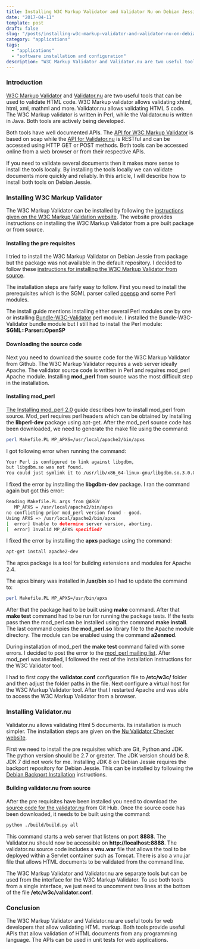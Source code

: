 ```yaml
---
title: Installing W3C Markup Validator and Validator Nu on Debian Jessie
date: "2017-04-11"
template: post
draft: false
slug: "/posts/installing-w3c-markup-validator-and-validator-nu-on-debian-jessie"
category: "applications"
tags:
  - "applications"
  - "software installation and configuration"
description: "W3C Markup Validator and Validator.nu are two useful tools that can be used to validate HTML code. W3C Markup validator allows validating xhtml, html, xml, mathml and more. Validator.nu allows validating HTML 5 code. The W3C Markup validator is written in Perl, while the Validator.nu is written in Java. Both tools are actively being developed."
---
```


### Introduction
[W3C Markup Validator](https://validator.w3.org/) and [Validator.nu](https://html5.validator.nu/) are two useful tools that can be used to validate HTML code. W3C Markup validator allows validating xhtml, html, xml, mathml and more. Validator.nu allows validating HTML 5 code. The W3C Markup validator is written in Perl, while the Validator.nu is written in Java. Both tools are actively being developed.

Both tools have well documented APIs. The [API for W3C Markup Validator](https://validator.w3.org/docs/api.html) is based on soap while the [API for Validator.nu](https://wiki.whatwg.org/wiki/Validator.nu_Web_Service_Interface) is RESTful and can be accessed using HTTP GET or POST methods. Both tools can be accessed online from a web browser or from their respective APIs.

If you need to validate several documents then it makes more sense to install the tools locally. By installing the tools locally we can validate documents more quickly and reliably. In this article, I will describe how to install both tools on Debian Jessie.

### Installing W3C Markup Validator
The W3C Markup Validator can be installed by following the [instructions given on the W3C Markup Validation website](https://validator.w3.org/docs/install.html). The website provides instructions on installing the W3C Markup Validator from a pre built package or from source.

#### Installing the pre requisites
I tried to install the W3C Markup Validator on Debian Jessie from package but the package was not available in the default repository. I decided to follow these [instructions for installing the W3C Markup Validator from source](https://validator.w3.org/docs/install.html#install-fromsource).

The installation steps are fairly easy to follow. First you need to install the prerequisites which is the SGML parser called [opensp](https://sourceforge.net/projects/openjade/) and some Perl modules.

The install guide mentions installing either several Perl modules one by one or installing [Bundle-W3C-Validator](http://search.cpan.org/dist/Bundle-W3C-Validator/) perl module. I installed the Bundle-W3C-Validator bundle module but I still had to install the Perl module: **SGML::Parser::OpenSP**

#### Downloading the source code
Next you need to download the source code for the W3C Markup Validator from Github. The W3C Markup Validator requires a web server ideally Apache. The validator source code is written in Perl and requires mod_perl Apache module. Installing **mod_perl** from source was the most difficult step in the installation.

#### Installing mod_perl
[The Installing mod_perl 2.0](https://perl.apache.org/docs/2.0/user/install/install.html) guide describes how to install mod_perl from source. Mod_perl requires perl headers which can be obtained by installing the **libperl-dev** package using apt-get. After the mod_perl source code has been downloaded, we need to generate the make file using the command:

```bash
perl Makefile.PL MP_APXS=/usr/local/apache2/bin/apxs
```

I got following error when running the command:

```bash
Your Perl is configured to link against libgdbm,
but libgdbm.so was not found.
You could just symlink it to /usr/lib/x86_64-linux-gnu/libgdbm.so.3.0.0
```

I fixed the error by installing the **libgdbm-dev** package. I ran the command again but got this error:

```bash
Reading Makefile.PL args from @ARGV
   MP_APXS = /usr/local/apache2/bin/apxs
no conflicting prior mod_perl version found - good.
Using APXS => /usr/local/apache2/bin/apxs
[  error] Unable to determine server version, aborting.
[  error] Invalid MP_APXS specified?
```

I fixed the error by installing the **apxs** package using the command:

```bash
apt-get install apache2-dev
```

The apxs package is a tool for building extensions and modules for Apache 2.4.

The apxs binary was installed in **/usr/bin** so I had to update the command to:

```bash
perl Makefile.PL MP_APXS=/usr/bin/apxs
```

After that the package had to be built using **make** command. After that **make test** command had to be run for running the package tests. If the tests pass then the mod_perl can be installed using the command **make install**. The last command copies the **mod_perl.so** library file to the Apache module directory. The module can be enabled using the command **a2enmod**.

During installation of mod_perl the **make test** command failed with some errors. I decided to post the error to the [mod_perl mailing list](https://perl.apache.org/maillist/modperl.html#Subscription_Information). After mod_perl was installed, I followed the rest of the installation instructions for the W3C Validator tool.

I had to first copy the **validator.conf** configuration file to **/etc/w3c/** folder and then adjust the folder paths in the file. Next configure a virtual host for the W3C Markup Validator tool. After that I restarted Apache and was able to access the W3C Markup Validator from a browser.

### Installing Validator.nu
Validator.nu allows validating Html 5 documents. Its installation is much simpler. The installation steps are given on the [Nu Validator Checker website](https://validator.github.io/validator/#build-instructions).

First we need to install the pre requisites which are Git, Python and JDK. The python version should be 2.7 or greater. The JDK version should be 8. JDK 7 did not work for me. Installing JDK 8 on Debian Jessie requires the backport repository for Debian Jessie. This can be installed by following the [Debian Backport Installation](http://backports.debian.org/Instructions/) instructions.

#### Building validator.nu from source
After the pre requisites have been installed you need to download the [source code for the validator.nu](https://github.com/validator/validator) from Git Hub. Once the source code has been downloaded, it needs to be built using the command:

```bash
python ./build/build.py all
```

This command starts a web server that listens on port **8888**. The Validator.nu should now be accessible on **http://localhost:8888**. The validator.nu source code includes a **vnu.war** file that allows the tool to be deployed within a Servlet container such as Tomcat. There is also a vnu.jar file that allows HTML documents to be validated from the command line.

The W3C Markup Validator and Validator.nu are separate tools but can be used from the interface for the W3C Markup Validator. To use both tools from a single interface, we just need to uncomment two lines at the bottom of the file **/etc/w3c/validator.conf**.

### Conclusion
The W3C Markup Validator and Validator.nu are useful tools for web developers that allow validating HTML markup. Both tools provide useful APIs that allow validation of HTML documents from any programming language. The APIs can be used in unit tests for web applications.

